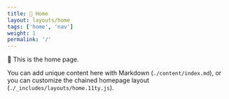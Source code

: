 ```yaml
---
title: 🏡 Home
layout: layouts/home
tags: ['home', 'nav']
weight: 1
permalink: '/'
---
```


🏡 This is the home page.

You can add unique content here with Markdown (`./content/index.md`), or you can customize the chained homepage layout (`./_includes/layouts/home.11ty.js`).
